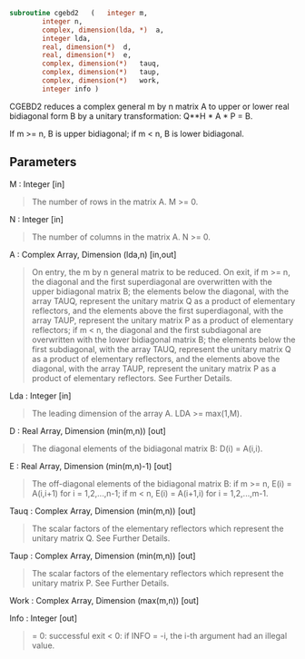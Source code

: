 ```fortran
subroutine cgebd2	(	integer	m,
		integer	n,
		complex, dimension(lda, *)	a,
		integer	lda,
		real, dimension(*)	d,
		real, dimension(*)	e,
		complex, dimension(*)	tauq,
		complex, dimension(*)	taup,
		complex, dimension(*)	work,
		integer	info )
```

 CGEBD2 reduces a complex general m by n matrix A to upper or lower
 real bidiagonal form B by a unitary transformation: Q**H * A * P = B.

 If m >= n, B is upper bidiagonal; if m < n, B is lower bidiagonal.

## Parameters
M : Integer [in]
> The number of rows in the matrix A.  M >= 0.

N : Integer [in]
> The number of columns in the matrix A.  N >= 0.

A : Complex Array, Dimension (lda,n) [in,out]
> On entry, the m by n general matrix to be reduced.
> On exit,
> if m >= n, the diagonal and the first superdiagonal are
> overwritten with the upper bidiagonal matrix B; the
> elements below the diagonal, with the array TAUQ, represent
> the unitary matrix Q as a product of elementary
> reflectors, and the elements above the first superdiagonal,
> with the array TAUP, represent the unitary matrix P as
> a product of elementary reflectors;
> if m < n, the diagonal and the first subdiagonal are
> overwritten with the lower bidiagonal matrix B; the
> elements below the first subdiagonal, with the array TAUQ,
> represent the unitary matrix Q as a product of
> elementary reflectors, and the elements above the diagonal,
> with the array TAUP, represent the unitary matrix P as
> a product of elementary reflectors.
> See Further Details.

Lda : Integer [in]
> The leading dimension of the array A.  LDA >= max(1,M).

D : Real Array, Dimension (min(m,n)) [out]
> The diagonal elements of the bidiagonal matrix B:
> D(i) = A(i,i).

E : Real Array, Dimension (min(m,n)-1) [out]
> The off-diagonal elements of the bidiagonal matrix B:
> if m >= n, E(i) = A(i,i+1) for i = 1,2,...,n-1;
> if m < n, E(i) = A(i+1,i) for i = 1,2,...,m-1.

Tauq : Complex Array, Dimension (min(m,n)) [out]
> The scalar factors of the elementary reflectors which
> represent the unitary matrix Q. See Further Details.

Taup : Complex Array, Dimension (min(m,n)) [out]
> The scalar factors of the elementary reflectors which
> represent the unitary matrix P. See Further Details.

Work : Complex Array, Dimension (max(m,n)) [out]

Info : Integer [out]
> = 0: successful exit
> < 0: if INFO = -i, the i-th argument had an illegal value.

